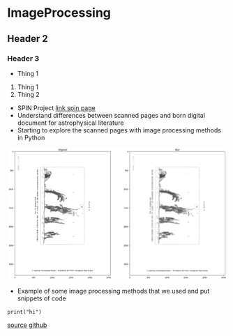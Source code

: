 # ImageProcessing
## Header 2
### Header 3

* Thing 1

1. Thing 1
1. Thing 2

* SPIN Project [link spin page](http://spin.ncsa.illinois.edu/)
* Understand differences between scanned pages and born digital document for astrophysical literature
* Starting to explore the scanned pages with image processing methods in Python

![example blur image](https://github.com/rushjimoh/ImageProcessing/raw/main/blur.png)
* Example of some image processing methods that we used and put snippets of code
```
print("hi")
```
[source](https://arxiv.org/abs/2106.15320)
[github](https://github.com/SampannaKahu/ScanBank)
